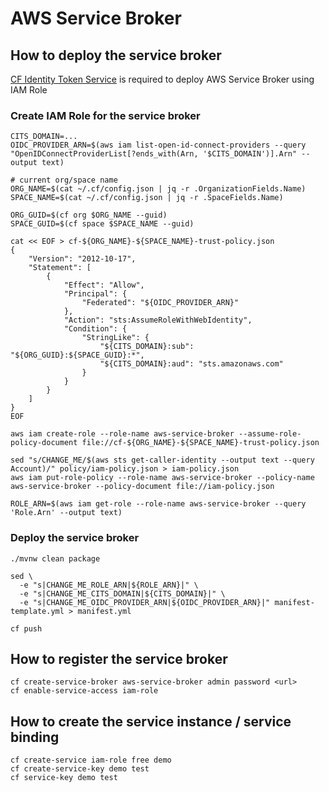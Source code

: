# AWS Service Broker

## How to deploy the service broker 

[CF Identity Token Service](https://github.com/making/cf-identity-token-service) is required to deploy AWS Service Broker using IAM Role

### Create IAM Role for the service broker

```
CITS_DOMAIN=...
OIDC_PROVIDER_ARN=$(aws iam list-open-id-connect-providers --query "OpenIDConnectProviderList[?ends_with(Arn, '$CITS_DOMAIN')].Arn" --output text)

# current org/space name
ORG_NAME=$(cat ~/.cf/config.json | jq -r .OrganizationFields.Name)
SPACE_NAME=$(cat ~/.cf/config.json | jq -r .SpaceFields.Name)

ORG_GUID=$(cf org $ORG_NAME --guid)
SPACE_GUID=$(cf space $SPACE_NAME --guid)

cat << EOF > cf-${ORG_NAME}-${SPACE_NAME}-trust-policy.json
{
    "Version": "2012-10-17",
    "Statement": [
        {
            "Effect": "Allow",
            "Principal": {
                "Federated": "${OIDC_PROVIDER_ARN}"
            },
            "Action": "sts:AssumeRoleWithWebIdentity",
            "Condition": {
                "StringLike": {
                    "${CITS_DOMAIN}:sub": "${ORG_GUID}:${SPACE_GUID}:*",
                    "${CITS_DOMAIN}:aud": "sts.amazonaws.com"
                }
            }
        }
    ]
}
EOF

aws iam create-role --role-name aws-service-broker --assume-role-policy-document file://cf-${ORG_NAME}-${SPACE_NAME}-trust-policy.json
```

```
sed "s/CHANGE_ME/$(aws sts get-caller-identity --output text --query Account)/" policy/iam-policy.json > iam-policy.json
aws iam put-role-policy --role-name aws-service-broker --policy-name aws-service-broker --policy-document file://iam-policy.json
```

```
ROLE_ARN=$(aws iam get-role --role-name aws-service-broker --query 'Role.Arn' --output text)
```

### Deploy the service broker

```
./mvnw clean package
```

```
sed \
  -e "s|CHANGE_ME_ROLE_ARN|${ROLE_ARN}|" \
  -e "s|CHANGE_ME_CITS_DOMAIN|${CITS_DOMAIN}|" \
  -e "s|CHANGE_ME_OIDC_PROVIDER_ARN|${OIDC_PROVIDER_ARN}|" manifest-template.yml > manifest.yml

cf push
```

## How to register the service broker

```
cf create-service-broker aws-service-broker admin password <url>
cf enable-service-access iam-role
```

## How to create the service instance / service binding

```
cf create-service iam-role free demo
cf create-service-key demo test
cf service-key demo test
```